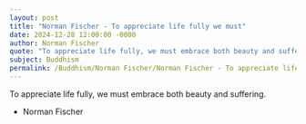 ```yaml
---
layout: post
title: "Norman Fischer - To appreciate life fully we must"
date: 2024-12-28 12:00:00 -0000
author: Norman Fischer
quote: "To appreciate life fully, we must embrace both beauty and suffering."
subject: Buddhism
permalink: /Buddhism/Norman Fischer/Norman Fischer - To appreciate life fully we must
---
```


To appreciate life fully, we must embrace both beauty and suffering.

- Norman Fischer
